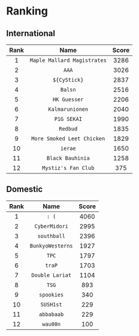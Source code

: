 # Ranking
## International
| Rank | Name | Score |
| :--: | :--: | :---: |
| 1 | `Maple Mallard Magistrates` | 3286 |
| 2 | `AAA` | 3026 |
| 3 | `${CyStick}` | 2837 |
| 4 | `Balsn` | 2516 |
| 5 | `HK Guesser` | 2206 |
| 6 | `Kalmarunionen` | 2040 |
| 7 | `P1G SEKAI` | 1990 |
| 8 | `Redbud` | 1835 |
| 9 | `More Smoked Leet Chicken` | 1829 |
| 10 | `ierae` | 1650 |
| 11 | `Black Bauhinia` | 1258 |
| 12 | `Mystiz's Fan Club` | 375 |

## Domestic
| Rank | Name | Score |
| :--: | :--: | :---: |
| 1 | `: (` | 4060 |
| 2 | `CyberMidori` | 2995 |
| 3 | `southball` | 2396 |
| 4 | `BunkyoWesterns` | 1927 |
| 5 | `TPC` | 1797 |
| 6 | `traP` | 1703 |
| 7 | `Double Lariat` | 1104 |
| 8 | `TSG` | 893 |
| 9 | `spookies` | 340 |
| 10 | `SUSH1st` | 229 |
| 11 | `abbabaab` | 229 |
| 12 | `wau00n` | 100 |
